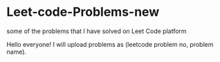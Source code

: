 # Leet-code-Problems-new
some of the problems that I have solved on Leet Code platform

Hello everyone! 
  I will upload problems as (leetcode problem no, problem name). 
